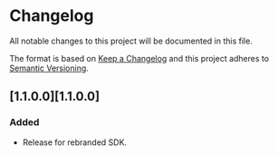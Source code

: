 # Changelog
All notable changes to this project will be documented in this file.

The format is based on [Keep a Changelog](http://keepachangelog.com/en/1.0.0/) and this project adheres to [Semantic Versioning](http://semver.org/spec/v2.0.0.html).

## [1.1.0.0][1.1.0.0]

### Added
* Release for rebranded SDK.

[1.0.0.0]: https://github.com/unzerdev/php-sdk/compare/1260b8314af1ac461e33f0cfb382ffcd0e87c105..1.0.0.0
